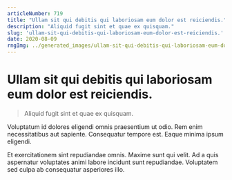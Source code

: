 ```yaml
---
articleNumber: 719
title: "Ullam sit qui debitis qui laboriosam eum dolor est reiciendis."
description: "Aliquid fugit sint et quae ex quisquam."
slug: 'ullam-sit-qui-debitis-qui-laboriosam-eum-dolor-est-reiciendis.'
date: 2020-08-09
rngImg: ../generated_images/ullam-sit-qui-debitis-qui-laboriosam-eum-dolor-est-reiciendis..jpg
---
```


# Ullam sit qui debitis qui laboriosam eum dolor est reiciendis.

> Aliquid fugit sint et quae ex quisquam.

Voluptatum id dolores eligendi omnis praesentium ut odio. Rem enim necessitatibus aut sapiente. Consequatur tempore est. Eaque minima ipsum eligendi.
 Et exercitationem sint repudiandae omnis. Maxime sunt qui velit. Ad a quis aspernatur voluptates animi labore incidunt sunt repudiandae. Voluptatem sed culpa ab consequatur asperiores illo.
